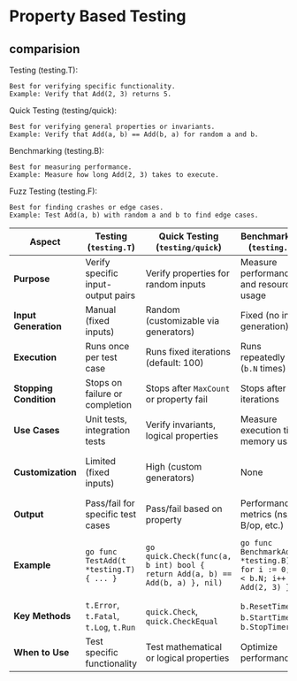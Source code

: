 # Property Based Testing


## comparision

Testing (testing.T): 
    
    Best for verifying specific functionality.
    Example: Verify that Add(2, 3) returns 5.


Quick Testing (testing/quick):
    
    Best for verifying general properties or invariants.
    Example: Verify that Add(a, b) == Add(b, a) for random a and b.


Benchmarking (testing.B):
    
    Best for measuring performance.
    Example: Measure how long Add(2, 3) takes to execute.


Fuzz Testing (testing.F):
    
    Best for finding crashes or edge cases.
    Example: Test Add(a, b) with random a and b to find edge cases.




| **Aspect**              | **Testing (`testing.T`)**                  | **Quick Testing (`testing/quick`)**     | **Benchmarking (`testing.B`)**          | **Fuzz Testing (`testing.F`)**          |
|-------------------------|--------------------------------------------|-----------------------------------------|-----------------------------------------|-----------------------------------------|
| **Purpose**             | Verify specific input-output pairs         | Verify properties for random inputs     | Measure performance and resource usage  | Find crashes or unexpected behavior     |
| **Input Generation**    | Manual (fixed inputs)                      | Random (customizable via generators)    | Fixed (no input generation)             | Random (based on seed corpus)           |
| **Execution**           | Runs once per test case                    | Runs fixed iterations (default: 100)    | Runs repeatedly (`b.N` times)           | Runs until crash or timeout             |
| **Stopping Condition**  | Stops on failure or completion             | Stops after `MaxCount` or property fail | Stops after `b.N` iterations            | Stops on crash or after `-fuzztime`     |
| **Use Cases**           | Unit tests, integration tests              | Verify invariants, logical properties   | Measure execution time, memory usage    | Find crashes, panics, edge cases        |
| **Customization**       | Limited (fixed inputs)                     | High (custom generators)                | None                                    | Medium (seed corpus, fuzz functions)    |
| **Output**              | Pass/fail for specific test cases          | Pass/fail based on property             | Performance metrics (ns/op, B/op, etc.) | Crash report or failure                 |
| **Example**             | ```go func TestAdd(t *testing.T) { ... }```| ```go quick.Check(func(a, b int) bool { return Add(a, b) == Add(b, a) }, nil)``` | ```go func BenchmarkAdd(b *testing.B) { for i := 0; i < b.N; i++ { Add(2, 3) } }``` | ```go func FuzzAdd(f *testing.F) { f.Fuzz(func(t *testing.T, a int, b int) { ... }) }``` |
| **Key Methods**         | `t.Error`, `t.Fatal`, `t.Log`, `t.Run`     | `quick.Check`, `quick.CheckEqual`       | `b.ResetTimer`, `b.StartTimer`, `b.StopTimer` | `f.Fuzz`, `f.Add`, `f.Skip`             |
| **When to Use**         | Test specific functionality                | Test mathematical or logical properties | Optimize performance                    | Find edge cases or crashes              |